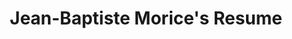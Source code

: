 ---
title     : "Jean-Baptiste Morice's Resume"
layout    : resume
permalink : /

# Top banner configuration
banner:
  background_default_color : "#000"
  background_image_url      : "/assets/images/banner_image.jpg"
  background_image_caption  : "Photo credit: [**Unsplash**](https://unsplash.com)"
  background_image_filter   : "0.5"
  id_picture_url            : /assets/images/id_picture.jpg
  hook_text                 : "Hi !"
  welcome_text              : "Welcome to my personal website."
  button_label              : "Learn more about me"
  button_url                : "#experiences"

# Intro block configuration
intro:
#  title_text: "Intro"
  text: "This is my intro."
#  button_label: "Download my CV"
#  button_url: "#"

# Work experiences
experiences:
-   company_name        : SOGITEC
    company_location    : Bruz, France
    company_website_url : http://www.sogitec.com
    company_logo_url    : /assets/images/company_logo_sogitec.png
    position            : 3D Developer Intern
    start_date          : June
    end_date            : September 2017
    short_summary       : "Here I describe what I did during my internship. Here
     I describe what I did during my internship. Here I describe what I did
     during my internship. Here I describe what I did during my internship. Here
     I describe what I did during my internship. Here I describe what I did
     during my internship."
    detailed_summary    :
    timeline_icon_url   : /assets/images/timeline_icon_fighter_jet.png
    # TODO: <div>Icon made by <a href="https://www.flaticon.com/authors/dave-gandy" title="Dave Gandy">Dave Gandy</a> from <a href="https://www.flaticon.com/" title="Flaticon">www.flaticon.com</a> is licensed by <a href="http://creativecommons.org/licenses/by/3.0/" title="Creative Commons BY 3.0" target="_blank">CC 3.0 BY</a></div>

-   company_name        : FIT-SA
    company_location    : Rennes, France
    company_website_url : http://www.fitsa-group.com
    company_logo_url    : "/assets/images/company_logo_fit.png"
    position            : IT Project Manager Intern
    start_date          : June
    end_date            : August 2016
    short_summary       : "Here I describe what I did during my internship. Here
     I describe what I did during my internship. Here I describe what I did
     during my internship. Here I describe what I did during my internship. Here
     I describe what I did during my internship. Here I describe what I did
     during my internship."
    detailed_summary    :
    timeline_icon_url   : /assets/images/timeline_icon_milk_bottle.png
    #  TODO: <div>Icon made by <a href="http://www.freepik.com" title="Freepik">Freepik</a> from <a href="https://www.flaticon.com/" title="Flaticon">www.flaticon.com</a> is licensed by <a href="http://creativecommons.org/licenses/by/3.0/" title="Creative Commons BY 3.0" target="_blank">CC 3.0 BY</a></div>

-   company_name        : MPO France
    company_location    : Vilaines-La-Juhel, France
    company_website_url : https://www.mpo-international.com
    company_logo_url    : /assets/images/company_logo_mpo.png
    position            : Software Developer Intern
    start_date          : April
    end_date            : August 2015
    short_summary       : "Here I describe what I did during my internship. Here
     I describe what I did during my internship. Here I describe what I did
     during my internship. Here I describe what I did during my internship. Here
     I describe what I did during my internship. Here I describe what I did
     during my internship."
    detailed_summary    :
    timeline_icon_url   : /assets/images/timeline_icon_vinyl_record.png
    # TODO: <div>Icon made by <a href="http://www.freepik.com" title="Freepik">Freepik</a> from <a href="https://www.flaticon.com/" title="Flaticon">www.flaticon.com</a> is licensed by <a href="http://creativecommons.org/licenses/by/3.0/" title="Creative Commons BY 3.0" target="_blank">CC 3.0 BY</a></div>

# Degrees
degrees:
-   degree             : Engineering degree
    school_name        : École Supérieure d'Ingénieurs de Rennes (ESIR)
    school_website_url : https://esir.univ-rennes1.fr
    school_logo_url    : /assets/images/school_logo_esir.png
    school_location    : Rennes, France
    start_date         : 2015
    end_date           : 2018
    summary            : If you had any meaningful roles at college, feel free to write about them here

-   degree             : Two year technical degree
    school_name        : Institut Universitaire de Technologie de Laval
    school_website_url : http://www.iut-laval.univ-lemans.fr
    school_logo_url    : /assets/images/school_logo_iut_laval.png
    school_location    : Laval, France
    start_date         : 2013
    end_date           : 2015
    summary            : If you had any meaningful roles at college, feel free to write about them here

#Skills
skills:
-   name: Programming
    color: "#ff1744"
    keywords:
        - C++
        - Java
        - Python

-   name: Graphics
    color:
    keywords:
        - Unity
        - OpenGL
        - GLSL
        - Vulkan

contact: test

# TODO: Maybe add these ?
# # Associations
# -   organization:
#     position:
#     startDate:
#     endDate:
#     summary:
#
# # Projects
# -   project:
#     role:
#     startDate:
#     endDate:
#     description: 

---